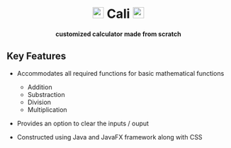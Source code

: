 <h1 align="center">
  <br>
  <img src="https://cultofthepartyparrot.com/parrots/hd/spinningparrot.gif" width="25" height="25"/> Cali <img src="https://cultofthepartyparrot.com/parrots/hd/spinningparrot.gif" width="25" height="25"/>
  <br>
</h1>

<h4 align="center">customized calculator made from scratch</h4>

## Key Features
* Accommodates all required functions for basic mathematical functions
  * Addition
  * Substraction
  * Division
  * Multiplication

* Provides an option to clear the inputs / ouput
* Constructed using Java and JavaFX framework along with CSS 

